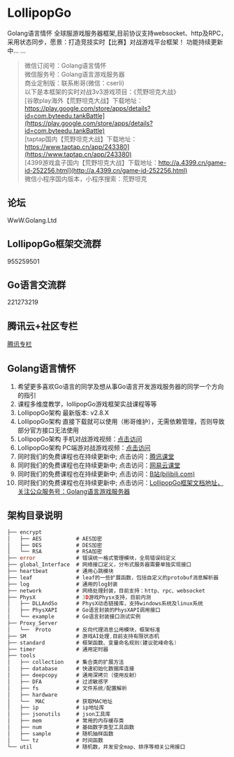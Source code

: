 # LollipopGo 
Golang语言情怀  全球服游戏服务器框架,目前协议支持websocket、http及RPC，采用状态同步，愿景：打造竞技实时【比赛】对战游戏平台框架！ 功能持续更新中... ...
>微信订阅号：Golang语言情怀<Br/>
>微信服务号：Golang语言游戏服务器<Br/>
>商业定制版：联系彬哥(微信：cserli)<Br/>
>以下是本框架的实时对战3v3游戏项目：《荒野坦克大战》<Br/>
>[谷歌play海外【荒野坦克大战】下载地址：https://play.google.com/store/apps/details?id=com.byteedu.tankBattle](https://play.google.com/store/apps/details?id=com.byteedu.tankBattle)<Br/>
>[taptap国内【荒野坦克大战】下载地址：https://www.taptap.cn/app/243380](https://www.taptap.cn/app/243380)<Br/>
>[4399游戏盒子国内【荒野坦克大战】下载地址：http://a.4399.cn/game-id-252256.html](http://a.4399.cn/game-id-252256.html)<Br/>
>微信小程序国内版本，小程序搜索：荒野坦克<Br/>


论坛
--------------
WwW.Golang.Ltd

LollipopGo框架交流群
-----------
955259501

Go语言交流群
----------
221273219


腾讯云+社区专栏
-----------
[腾讯专栏](https://cloud.tencent.com/developer/column/2170)


Golang语言情怀
-----------

<ol>
<li>希望更多喜欢Go语言的同学及想从事Go语言开发游戏服务器的同学一个方向的指引</li>
<li>课程多维度教学，lollipopGo游戏框架实战课程等等</li>
<li>LollipopGo架构 最新版本: v2.8.X </li>
<li>LollipopGo架构 直接下载就可以使用（彬哥维护），无需依赖管理，否则导致部分官方接口无法使用 </li>
<li>LollipopGo架构 手机对战游戏视频：<a href="https://www.bilibili.com/video/av52239498" target="_blank">点击访问</a></li>
<li>LollipopGo架构 PC端游对战游戏视频：<a href="https://www.bilibili.com/video/av54726431" target="_blank">点击访问</a></li>
<li>同时我们的免费课程也在持续更新中; 点击访问：<a href="http://gopher.ke.qq.com" target="_blank">腾讯课堂</a></li>
<li>同时我们的免费课程也在持续更新中; 点击访问：<a href="https://study.163.com/provider/400000000538037/index.htm?share=2&shareId=400000000538037" target="_blank">网易云课堂</a></li>
<li>同时我们的免费课程也在持续更新中; 点击访问：<a href="http://space.bilibili.com/389368547?" target="_blank">B站(bilibili.com)</a></li>
<li>同时我们的免费课程也在持续更新中; 点击访问：<a href="http://www.gameais.com" target="_blank">LollipopGo框架文档地址，关注公众服务号：Golang语言游戏服务器</a></li>
</ol>





架构目录说明
-----------
```go
├── encrypt
│   ├── AES           # AES加密           
│   ├── DES           # DES加密
│   └── RSA           # RSA加密
├── error             # 错误统一格式管理模块，全局错误码定义
├── global_Interface  # 网络接口定义，分布式服务器需要单独实现接口
├── heartbeat         # 通用心跳模块
├── leaf              # leaf的一些扩展函数，包括自定义的protobuf消息解析器
├── log               # 通用的log封装
├── network           # 网络处理封装，目前支持：http、rpc、websocket
├── PhysX             # 3D游戏Physx支持，目前内测
│   ├── DLLAndSo      # PhysX动态链接库，支持windows系统及linux系统
│   ├── PhysXAPI      # Go语言封装的PhysXAPI调用接口
│   └── example       # Go语言封装接口测试实例
├── Proxy_Server      
│   └──  Proto        # 反向代理消息公用模块，框架标准
├── SM                # 游戏AI处理,目前支持有限状态机
├── standard          # 框架函数、变量命名规则(建议驼峰命名)
├── timer             # 通用定时器
├── tools
│   ├── collection    # 集合类的扩展方法
│   ├── database      # 快速初始化数据库连接
│   ├── deepcopy      # 通用深拷贝（使用反射）
│   ├── DFA           # 过滤敏感字
│   ├── fs            # 文件系统/配置解析
│   ├── hardware      
│   └──  MAC          # 获取MAC地址
│   ├── ip            # ip地址库
│   ├── jsonutils     # json工具库
│   ├── mem           # 常用的内存缓存类
│   ├── num           # 基础数字类型工具函数
│   ├── sample        # 随机抽样函数
│   └── tz            # 时间函数
└── util              # 随机数，并发安全map、排序等相关公用接口
```
 <div class="footer">

 </div>

